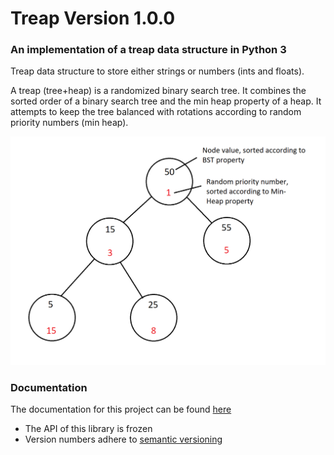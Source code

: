 # Treap Version 1.0.0

### An implementation of a treap data structure in Python 3

Treap data structure to store either strings or numbers (ints and floats).

A treap (tree+heap) is a randomized binary search tree. It combines the sorted order of a binary search tree and the min heap property 
of a heap. It attempts to keep the tree balanced with rotations according to random priority numbers (min heap).

![Treap](/pic/Treap.png)

### Documentation

The documentation for this project can be found [here](/Documentation.md)

* The API of this library is frozen
* Version numbers adhere to [semantic versioning](http://semver.org/)




